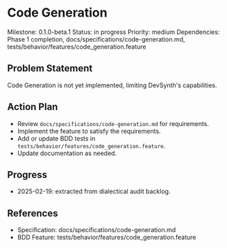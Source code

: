 # Code Generation
Milestone: 0.1.0-beta.1
Status: in progress
Priority: medium
Dependencies: Phase 1 completion, docs/specifications/code-generation.md, tests/behavior/features/code_generation.feature

## Problem Statement
Code Generation is not yet implemented, limiting DevSynth's capabilities.


## Action Plan
- Review `docs/specifications/code-generation.md` for requirements.
- Implement the feature to satisfy the requirements.
- Add or update BDD tests in `tests/behavior/features/code_generation.feature`.
- Update documentation as needed.

## Progress
- 2025-02-19: extracted from dialectical audit backlog.

## References
- Specification: docs/specifications/code-generation.md
- BDD Feature: tests/behavior/features/code_generation.feature
